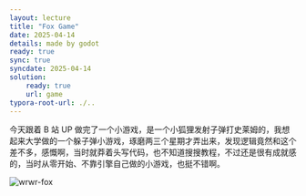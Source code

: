 ```yaml
---
layout: lecture
title: "Fox Game"
date: 2025-04-14
details: made by godot
ready: true
sync: true
syncdate: 2025-04-14
solution:
    ready: true
    url: game
typora-root-url: ./..
---
```

今天跟着 B 站 UP 做完了一个小游戏，是一个小狐狸发射子弹打史莱姆的，我想起来大学做的一个躲子弹小游戏，琢磨两三个星期才弄出来，发现逻辑竟然和这个差不多，感慨啊，当时就莽着头写代码，也不知道搜搜教程，不过还是很有成就感的，当时从零开始、不靠引擎自己做的小游戏，也挺不错啊。

![wrwr-fox](/static/media/demos/wrwr-fox.gif)
